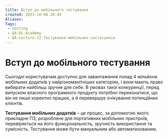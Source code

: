 ```yaml
---
title: Вступ до мобільного тестування
created: 2023-10-08 20:49
Aliases:
Tags: 
 - testing
 - QA-DL-Academy
 - QA-Lecture-12_Тестування-мобільних-застосунків
---
```

# Вступ до мобільного тестування

Сьогодні користувачам доступно для завантаження понад 4 мільйони мобільних додатків у найрізноманітніших категоріях, і вони мають право вибирати найбільш зручне для себе. В умовах такої конкуренції, перед випуском власного програмного продукту потрібно переконатися, що він не лише коректно працює, а й перевершує очікування потенційних клієнтів.

**Тестування мобільних додатків** – це процес, за допомогою якого прикладне ПЗ, розроблене для портативних мобільних пристроїв, перевіряється на його функціональність, зручність використання та сумісність. Тестування може бути мануальним або автоматизованим.
